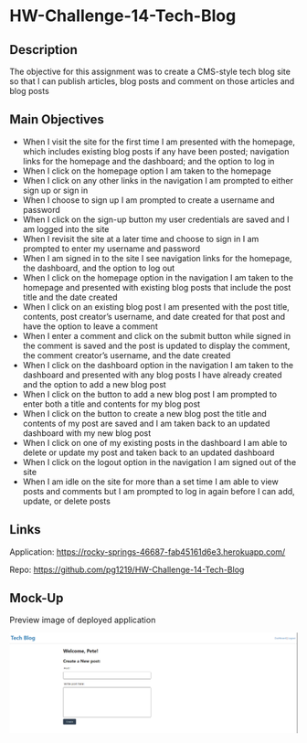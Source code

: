 # HW-Challenge-14-Tech-Blog


## Description

The objective for this assignment was to create a CMS-style tech blog site so that I can publish articles, blog posts and comment on those articles and blog posts

## Main Objectives

- When I visit the site for the first time I am presented with the homepage, which includes existing blog posts if any have been posted; navigation links for the homepage and the dashboard; and the option to log in
- When I click on the homepage option I am taken to the homepage
- When I click on any other links in the navigation I am prompted to either sign up or sign in
- When I choose to sign up I am prompted to create a username and password
- When I click on the sign-up button my user credentials are saved and I am logged into the site
- When I revisit the site at a later time and choose to sign in I am prompted to enter my username and password
- When I am signed in to the site I see navigation links for the homepage, the dashboard, and the option to log out
- When I click on the homepage option in the navigation I am taken to the homepage and presented with existing blog posts that include the post title and the date created
- When I click on an existing blog post I am presented with the post title, contents, post creator’s username, and date created for that post and have the option to leave a comment
- When I enter a comment and click on the submit button while signed in the comment is saved and the post is updated to display the comment, the comment creator’s username, and the date created
- When I click on the dashboard option in the navigation I am taken to the dashboard and presented with any blog posts I have already created and the option to add a new blog post
- When I click on the button to add a new blog post I am prompted to enter both a title and contents for my blog post
- When I click on the button to create a new blog post the title and contents of my post are saved and I am taken back to an updated dashboard with my new blog post
- When I click on one of my existing posts in the dashboard I am able to delete or update my post and taken back to an updated dashboard
- When I click on the logout option in the navigation I am signed out of the site
- When I am idle on the site for more than a set time I am able to view posts and comments but I am prompted to log in again before I can add, update, or delete posts


## Links

Application: https://rocky-springs-46687-fab45161d6e3.herokuapp.com/

Repo: https://github.com/pg1219/HW-Challenge-14-Tech-Blog


## Mock-Up

Preview image of deployed application

![alt](./hw14mockup.png)

